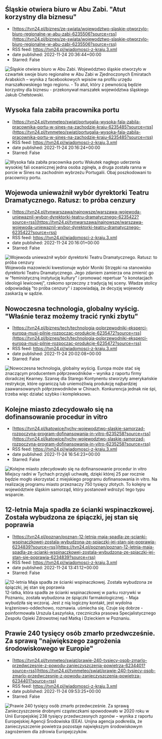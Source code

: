 ## Śląskie otwiera biuro w Abu Zabi. "Atut korzystny dla biznesu"
 - [https://tvn24.pl/biznes/ze-swiata/wojewodztwo-slaskie-otworzylo-biuro-regionalne-w-abu-zabi-6235506?source=rss](https://tvn24.pl/biznes/ze-swiata/wojewodztwo-slaskie-otworzylo-biuro-regionalne-w-abu-zabi-6235506?source=rss)
 - RSS feed: https://tvn24.pl/wiadomosci-z-kraju,3.xml
 - date published: 2022-11-24 20:36:44+00:00
 - Starred: False

<img alt="Śląskie otwiera biuro w Abu Zabi. " src="https://tvn24.pl/najnowsze/cdn-zdjecie-d96gy5-abu-dhabi-shutterstock1322065340-6235505/alternates/LANDSCAPE_1280" />
    Województwo śląskie otworzyło w czwartek swoje biuro regionalne w Abu Zabi w Zjednoczonych Emiratach Arabskich – wynika z facebookowych wpisów na profilu urzędu marszałkowskiego tego regionu. - To atut, który z pewnością będzie korzystny dla biznesu - przekonywał marszałek województwa śląskiego Jakub Chełstowski.

## Wysoka fala zabiła pracownika portu
 - [https://tvn24.pl/tvnmeteo/swiat/portugalia-wysoka-fala-zabila-pracownika-portu-w-sines-na-zachodzie-kraju-6235485?source=rss](https://tvn24.pl/tvnmeteo/swiat/portugalia-wysoka-fala-zabila-pracownika-portu-w-sines-na-zachodzie-kraju-6235485?source=rss)
 - RSS feed: https://tvn24.pl/wiadomosci-z-kraju,3.xml
 - date published: 2022-11-24 20:16:24+00:00
 - Starred: False

<img alt="Wysoka fala zabiła pracownika portu" src="https://tvn24.pl/tvnmeteo/najnowsze/cdn-zdjecie-5ubcc9-sines-6235495/alternates/LANDSCAPE_1280" />
    Wskutek nagłego uderzenia wysokiej fali oceanicznej jedna osoba zginęła, a druga została ranna w porcie w Sines na zachodnim wybrzeżu Portugalii. Obaj poszkodowani to pracownicy portu.

## Wojewoda unieważnił wybór dyrektorki Teatru Dramatycznego. Ratusz: to próba cenzury
 - [https://tvn24.pl/tvnwarszawa/najnowsze/warszawa-wojewoda-uniewaznil-wybor-dyrektorki-teatru-dramatycznego-6235422?source=rss](https://tvn24.pl/tvnwarszawa/najnowsze/warszawa-wojewoda-uniewaznil-wybor-dyrektorki-teatru-dramatycznego-6235422?source=rss)
 - RSS feed: https://tvn24.pl/wiadomosci-z-kraju,3.xml
 - date published: 2022-11-24 20:16:01+00:00
 - Starred: False

<img alt="Wojewoda unieważnił wybór dyrektorki Teatru Dramatycznego. Ratusz: to próba cenzury" src="https://tvn24.pl/tvnwarszawa/najnowsze/cdn-zdjecie-9hob17-teatr-dramatyczny-w-warszawie-5568755/alternates/LANDSCAPE_1280" />
    Wojewoda mazowiecki kwestionuje wybór Moniki Strzępki na stanowisko dyrektorki Teatru Dramatycznego. Jego zdaniem zamierza ona zmienić go w "feministyczną instytucję kultury" i promować repertuar "o konotacjach ideologii lewicowej", rzekomo sprzeczny z tradycją tej sceny. Władze stolicy odpowiadają "to próba cenzury" i zapowiadają, że decyzję wojewody zaskarżą w sądzie.

## Nowoczesna technologia, globalny wyścig. "Właśnie teraz możemy tracić rynki zbytu"
 - [https://tvn24.pl/biznes/tech/technologia-polprzewodniki-eksperci-europa-musi-pilnie-rozpoczac-produkcje-6235472?source=rss](https://tvn24.pl/biznes/tech/technologia-polprzewodniki-eksperci-europa-musi-pilnie-rozpoczac-produkcje-6235472?source=rss)
 - RSS feed: https://tvn24.pl/wiadomosci-z-kraju,3.xml
 - date published: 2022-11-24 20:02:08+00:00
 - Starred: False

<img alt="Nowoczesna technologia, globalny wyścig. " src="https://tvn24.pl/najnowsze/cdn-zdjecie-llxvkt-chip-shutterstock684989755-5453506/alternates/LANDSCAPE_1280" />
    Europa może stać się znaczącym producentem półprzewodników  – wynika z raportu firmy doradczej Kearney. Szansę dla Starego Kontynentu stworzyły amerykańskie restrykcje, które ograniczą lub uniemożliwią produkcję najbardziej zaawansowanych półprzewodników w Chinach. Konkurencja jednak nie śpi, trzeba więc działać szybko i kompleksowo.

## Kolejne miasto zdecydowało się na dofinansowanie procedur in vitro
 - [https://tvn24.pl/katowice/tychy-wojewodztwo-slaskie-samorzad-rozpoczyna-program-dofinansowania-in-vitro-6235258?source=rss](https://tvn24.pl/katowice/tychy-wojewodztwo-slaskie-samorzad-rozpoczyna-program-dofinansowania-in-vitro-6235258?source=rss)
 - RSS feed: https://tvn24.pl/wiadomosci-z-kraju,3.xml
 - date published: 2022-11-24 16:54:23+00:00
 - Starred: False

<img alt="Kolejne miasto zdecydowało się na dofinansowanie procedur in vitro" src="https://tvn24.pl/tvnwarszawa/najnowsze/cdn-zdjecie-r2pfwd-radni-zwiekszyli-budzet-na-program-in-vitro-w-latach-2023-25-zdj-ilustracyjne-6162322/alternates/LANDSCAPE_1280" />
    Miejscy radni w Tychach przyjęli uchwałę, dzięki której 25 par rocznie będzie mogło skorzystać z miejskiego programu dofinansowania in vitro. Na realizację programu miasto przeznaczy 750 tysięcy złotych. To kolejny w województwie śląskim samorząd, który postanowił wdrożyć tego typu wsparcie.

## 12-letnia Maja spadła ze ścianki wspinaczkowej. Została wybudzona ze śpiączki, jej stan się poprawia
 - [https://tvn24.pl/poznan/poznan-12-letnia-maja-spadla-ze-scianki-wspinaczkowej-zostala-wybudzona-ze-spiaczki-jej-stan-sie-poprawia-6234839?source=rss](https://tvn24.pl/poznan/poznan-12-letnia-maja-spadla-ze-scianki-wspinaczkowej-zostala-wybudzona-ze-spiaczki-jej-stan-sie-poprawia-6234839?source=rss)
 - RSS feed: https://tvn24.pl/wiadomosci-z-kraju,3.xml
 - date published: 2022-11-24 13:41:12+00:00
 - Starred: False

<img alt="12-letnia Maja spadła ze ścianki wspinaczkowej. Została wybudzona ze śpiączki, jej stan się poprawia" src="https://tvn24.pl/najnowsze/cdn-zdjecie-tr9sm0-12-latka-w-ciezkim-stanie-przebywa-w-wielkopolskim-centrum-pediatrii-w-poznaniu-6226925/alternates/LANDSCAPE_1280" />
    12-latka, która spadła ze ścianki wspinaczkowej w parku rozrywki w Poznaniu, została wybudzona ze śpiączki farmakologicznej. - Maja wybudziła się wczoraj. Jest z nią logiczny kontakt, jest wydolna krążeniowo-oddechowo, rozmawia. uśmiecha się. Czuje się dobrze - poinformowała Urszula Łaszyńska, rzeczniczka prasowa Specjalistycznego Zespołu Opieki Zdrowotnej nad Matką i Dzieckiem w Poznaniu.

## Prawie 240 tysięcy osób zmarło przedwcześnie. Za sprawą "największego zagrożenia środowiskowego w Europie"
 - [https://tvn24.pl/tvnmeteo/swiat/prawie-240-tysiecy-osob-zmarlo-przedwczesnie-z-powodu-zanieczyszczenia-powietrza-6234401?source=rss](https://tvn24.pl/tvnmeteo/swiat/prawie-240-tysiecy-osob-zmarlo-przedwczesnie-z-powodu-zanieczyszczenia-powietrza-6234401?source=rss)
 - RSS feed: https://tvn24.pl/wiadomosci-z-kraju,3.xml
 - date published: 2022-11-24 09:53:25+00:00
 - Starred: False

<img alt="Prawie 240 tysięcy osób zmarło przedwcześnie. Za sprawą " src="https://tvn24.pl/tvnmeteo/najnowsze/cdn-zdjecie-y70kfx-korek-smog-6083260/alternates/LANDSCAPE_1280" />
    Zanieczyszczenie drobnymi cząsteczkami spowodowało w 2020 roku w Unii Europejskiej 238 tysięcy przedwczesnych zgonów – wynika z raportu Europejskiej Agencji Środowiska (EEA). Unijna agencja podkreśla, że zanieczyszczenie powietrza pozostaje największym środowiskowym zagrożeniem dla zdrowia Europejczyków.
